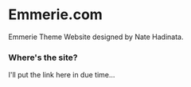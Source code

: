 # Emmerie.com

Emmerie Theme Website designed by Nate Hadinata.

### Where's the site?

I'll put the link here in due time...